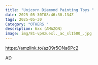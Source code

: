 ```yaml
---
title: "Unicorn Diamond Painting Toys "
date: 2025-05-30T08:46:30.134Z
tags: 2025-05-30
Category: "OTHERS "
description: 6xx (AMAZON)
image: img/81-vp4zuexl._ac_sl1500_.jpg
---
```

https://amzlink.to/az09r5ONa6Pc2 

A﻿D